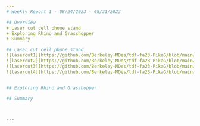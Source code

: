 ```yaml
---
# Weekly Report 1 - 08/24/2023 - 08/31/2023

## Overview
+ Laser cut cell phone stand
+ Exploring Rhino and Grasshopper
+ Summary

## Laser cut cell phone stand
![lasercut1][https://github.com/Berkeley-MDes/tdf-fa23-PikaG/blob/main/weekly-reports/pics/lasercut1.jpg]
![lasercut2][https://github.com/Berkeley-MDes/tdf-fa23-PikaG/blob/main/weekly-reports/pics/lasercut2.jpg]
![lasercut3][https://github.com/Berkeley-MDes/tdf-fa23-PikaG/blob/main/weekly-reports/pics/lasercut3.jpg]
![lasercut4][https://github.com/Berkeley-MDes/tdf-fa23-PikaG/blob/main/weekly-reports/pics/lasercut4.jpg]


## Exploring Rhino and Grasshopper

## Summary



---
```

